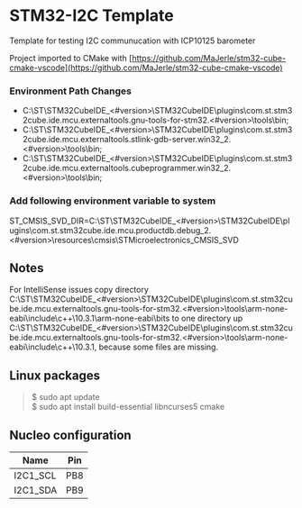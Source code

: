 # STM32-I2C Template

Template for testing I2C communucation with ICP10125 barometer

Project imported to CMake with [https://github.com/MaJerle/stm32-cube-cmake-vscode](https://github.com/MaJerle/stm32-cube-cmake-vscode)

### Environment Path Changes

- C:\ST\STM32CubeIDE_<#version>\STM32CubeIDE\plugins\com.st.stm32cube.ide.mcu.externaltools.gnu-tools-for-stm32.<#version>\tools\bin;
- C:\ST\STM32CubeIDE_<#version>\STM32CubeIDE\plugins\com.st.stm32cube.ide.mcu.externaltools.stlink-gdb-server.win32_2.<#version>\tools\bin;
- C:\ST\STM32CubeIDE_<#version>\STM32CubeIDE\plugins\com.st.stm32cube.ide.mcu.externaltools.cubeprogrammer.win32_2.<#version>\tools\bin;

### Add following environment variable to system

ST_CMSIS_SVD_DIR=C:\ST\STM32CubeIDE_<#version>\STM32CubeIDE\plugins\com.st.stm32cube.ide.mcu.productdb.debug_2.<#version>\resources\cmsis\STMicroelectronics_CMSIS_SVD

## Notes

For IntelliSense issues copy directory
C:\ST\STM32CubeIDE_<#version>\STM32CubeIDE\plugins\com.st.stm32cube.ide.mcu.externaltools.gnu-tools-for-stm32.<#version>\tools\arm-none-eabi\include\c++\10.3.1\arm-none-eabi\bits
to one directory up
C:\ST\STM32CubeIDE_<#version>\STM32CubeIDE\plugins\com.st.stm32cube.ide.mcu.externaltools.gnu-tools-for-stm32.<#version>\tools\arm-none-eabi\include\c++\10.3.1,
because some files are missing.

## Linux packages

> $ sudo apt update  
> $ sudo apt install build-essential libncurses5 cmake

## Nucleo configuration

|     Name    | Pin  |
|-------------|------|
| I2C1_SCL    | PB8  |
| I2C1_SDA    | PB9  |
